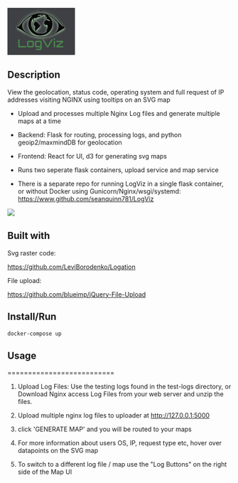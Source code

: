 
![logviz logo](logviz-logo.png)

## Description
View the geolocation, status code, operating system and full request of IP addresses visiting NGINX using tooltips on an SVG map

- Upload and processes multiple Nginx Log files and generate multiple maps at a time

- Backend: Flask for routing, processing logs, and python geoip2/maxmindDB for geolocation

- Frontend: React for UI, d3 for generating svg maps

- Runs two seperate flask containers, upload service and map service

- There is a separate repo for running LogViz in a single flask container, or without Docker using Gunicorn/Nginx/wsgi/systemd: https://www.github.com/seanquinn781/LogViz

![](logviz.gif)

## Built with

Svg raster code:

https://github.com/LeviBorodenko/Logation

File upload:

https://github.com/blueimp/jQuery-File-Upload


## Install/Run

```
docker-compose up
```

## Usage
==========================

1. Upload Log Files: Use the testing logs found in the test-logs directory, or Download Nginx access Log Files from your web server and unzip the files.

2. Upload multiple nginx log files to uploader at http://127.0.0.1:5000

3. click 'GENERATE MAP' and you will be routed to your maps

4. For more information about users OS, IP, request type etc, hover over datapoints on the SVG map

5. To switch to a different log file / map use the "Log Buttons" on the right side of the Map UI
